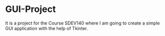 # GUI-Project
It is a project for the Course SDEV140 where I am going to create a simple GUI application with the help of Tkinter.
